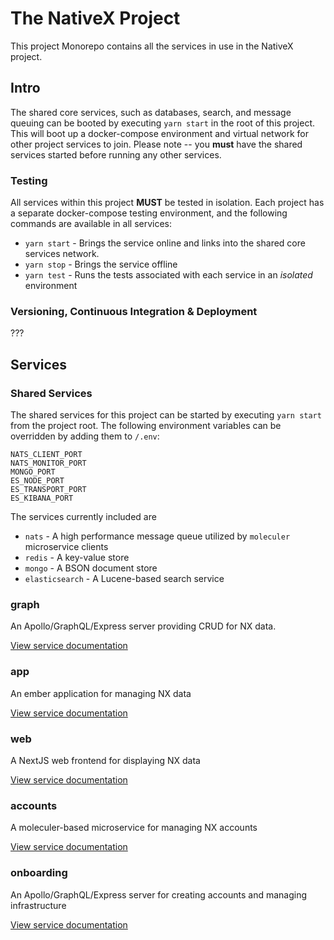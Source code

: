 # The NativeX Project

This project Monorepo contains all the services in use in the NativeX project.

## Intro

The shared core services, such as databases, search, and message queuing can be booted by executing `yarn start` in the root of this project. This will boot up a docker-compose environment and virtual network for other project services to join. Please note -- you **must** have the shared services started before running any other services.

### Testing

All services within this project **MUST** be tested in isolation. Each project has a separate docker-compose testing environment, and the following commands are available in all services:
- `yarn start` - Brings the service online and links into the shared core services network.
- `yarn stop` - Brings the service offline
- `yarn test` - Runs the tests associated with each service in an *isolated* environment

### Versioning, Continuous Integration & Deployment

???

## Services

### Shared Services

The shared services for this project can be started by executing `yarn start` from the project root. The following environment variables can be overridden by adding them to `/.env`:
```
NATS_CLIENT_PORT
NATS_MONITOR_PORT
MONGO_PORT
ES_NODE_PORT
ES_TRANSPORT_PORT
ES_KIBANA_PORT
```
The services currently included are
- `nats` - A high performance message queue utilized by `moleculer` microservice clients
- `redis` - A key-value store
- `mongo` - A BSON document store
- `elasticsearch` - A Lucene-based search service

### graph
An Apollo/GraphQL/Express server providing CRUD for NX data.

[View service documentation](./packages/graph#readme)

### app
An ember application for managing NX data

[View service documentation](./packages/app#readme)

### web
A NextJS web frontend for displaying NX data

[View service documentation](./packages/web#readme)

### accounts
A moleculer-based microservice for managing NX accounts

[View service documentation](./packages/accounts#readme)

### onboarding
An Apollo/GraphQL/Express server for creating accounts and managing infrastructure

[View service documentation](./packages/onboarding#readme)
